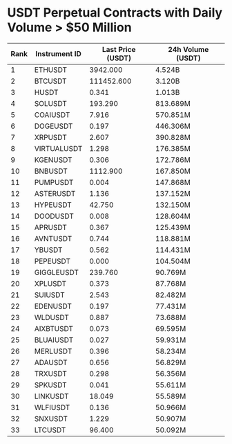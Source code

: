 # USDT Perpetual Contracts with Daily Volume > $50 Million

| Rank | Instrument ID | Last Price (USDT) | 24h Volume (USDT) |
|------|---------------|-------------------|-------------------|
| 1 | ETHUSDT | 3942.000 | 4.524B |
| 2 | BTCUSDT | 111452.600 | 3.120B |
| 3 | HUSDT | 0.341 | 1.013B |
| 4 | SOLUSDT | 193.290 | 813.689M |
| 5 | COAIUSDT | 7.916 | 570.851M |
| 6 | DOGEUSDT | 0.197 | 446.306M |
| 7 | XRPUSDT | 2.607 | 390.828M |
| 8 | VIRTUALUSDT | 1.298 | 176.385M |
| 9 | KGENUSDT | 0.306 | 172.786M |
| 10 | BNBUSDT | 1112.900 | 167.850M |
| 11 | PUMPUSDT | 0.004 | 147.868M |
| 12 | ASTERUSDT | 1.136 | 137.152M |
| 13 | HYPEUSDT | 42.750 | 132.150M |
| 14 | DOODUSDT | 0.008 | 128.604M |
| 15 | APRUSDT | 0.367 | 125.439M |
| 16 | AVNTUSDT | 0.744 | 118.881M |
| 17 | YBUSDT | 0.562 | 114.431M |
| 18 | PEPEUSDT | 0.000 | 104.504M |
| 19 | GIGGLEUSDT | 239.760 | 90.769M |
| 20 | XPLUSDT | 0.373 | 87.768M |
| 21 | SUIUSDT | 2.543 | 82.482M |
| 22 | EDENUSDT | 0.197 | 77.431M |
| 23 | WLDUSDT | 0.887 | 73.688M |
| 24 | AIXBTUSDT | 0.073 | 69.595M |
| 25 | BLUAIUSDT | 0.027 | 59.931M |
| 26 | MERLUSDT | 0.396 | 58.234M |
| 27 | ADAUSDT | 0.656 | 56.829M |
| 28 | TRXUSDT | 0.298 | 56.356M |
| 29 | SPKUSDT | 0.041 | 55.611M |
| 30 | LINKUSDT | 18.049 | 55.589M |
| 31 | WLFIUSDT | 0.136 | 50.966M |
| 32 | SNXUSDT | 1.229 | 50.907M |
| 33 | LTCUSDT | 96.400 | 50.092M |
